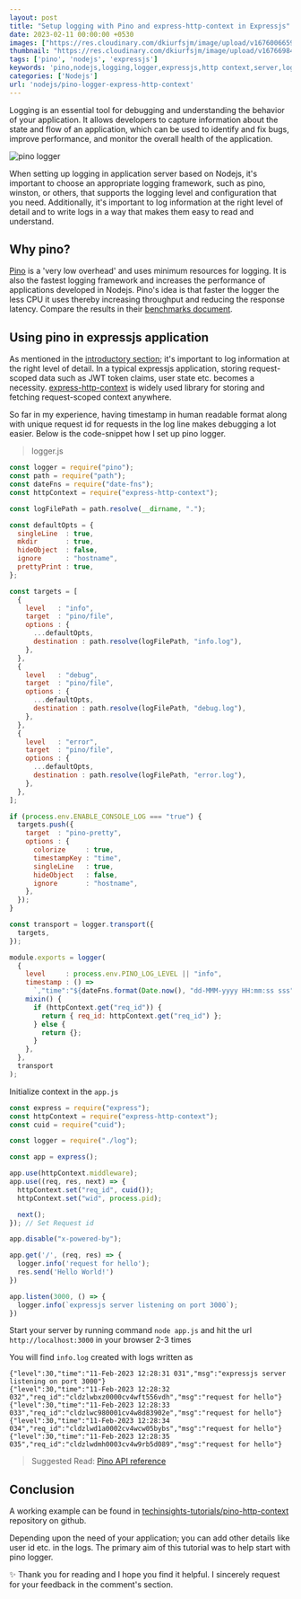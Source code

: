 ```yaml
---
layout: post
title: "Setup logging with Pino and express-http-context in Expressjs"
date: 2023-02-11 00:00:00 +0530
images: ["https://res.cloudinary.com/dkiurfsjm/image/upload/v1676006659/pino-banner_fktunb.png"]
thumbnail: "https://res.cloudinary.com/dkiurfsjm/image/upload/v1676698473/nodejs_dark_cjoudy.png"
tags: ['pino', 'nodejs', 'expressjs']
keywords: 'pino,nodejs,logging,logger,expressjs,http context,server,logging framework'
categories: ['Nodejs']
url: 'nodejs/pino-logger-express-http-context'
---
```


Logging is an essential tool for debugging and understanding the behavior of your application. It allows developers to capture information about the state and flow of an application, which can be used to identify and fix bugs, improve performance, and monitor the overall health of the application.

![pino logger](https://res.cloudinary.com/dkiurfsjm/image/upload/v1676006659/pino-banner_fktunb.png)

When setting up logging in application server based on Nodejs, it's important to choose an appropriate logging framework, such as pino, winston, or others, that supports the logging level and configuration that you need. <a name="ref_1"></a>Additionally, it's important to log information at the right level of detail and to write logs in a way that makes them easy to read and understand.

## Why pino?

[Pino](https://github.com/pinojs/pino) is a 'very low overhead' and uses minimum resources for logging. It is also the fastest logging framework and increases the performance of applications developed in Nodejs. Pino's idea is that faster the logger the less CPU it uses thereby increasing throughput and reducing the response latency. Compare the results in their [benchmarks document](https://github.com/pinojs/pino/blob/master/docs/benchmarks.md).

## Using pino in expressjs application

As mentioned in the [introductory section](#ref_1); it's important to log information at the right level of detail. In a typical expressjs application, storing request-scoped data such as JWT token claims, user state etc. becomes a necessity. [express-http-context](https://github.com/skonves/express-http-context) is widely used library for storing and fetching request-scoped context anywhere. 

So far in my experience, having timestamp in human readable format along with unique request id for requests in the log line makes debugging a lot easier. Below is the code-snippet how I set up pino logger.
> logger.js

```javascript
const logger = require("pino");
const path = require("path");
const dateFns = require("date-fns");
const httpContext = require("express-http-context");

const logFilePath = path.resolve(__dirname, ".");

const defaultOpts = {
  singleLine  : true,
  mkdir       : true,
  hideObject  : false,
  ignore      : "hostname",
  prettyPrint : true,
};

const targets = [
  {
    level   : "info",
    target  : "pino/file",
    options : {
      ...defaultOpts,
      destination : path.resolve(logFilePath, "info.log"),
    },
  },
  {
    level   : "debug",
    target  : "pino/file",
    options : {
      ...defaultOpts,
      destination : path.resolve(logFilePath, "debug.log"),
    },
  },
  {
    level   : "error",
    target  : "pino/file",
    options : {
      ...defaultOpts,
      destination : path.resolve(logFilePath, "error.log"),
    },
  },
];

if (process.env.ENABLE_CONSOLE_LOG === "true") {
  targets.push({
    target  : "pino-pretty",
    options : {
      colorize     : true,
      timestampKey : "time",
      singleLine   : true,
      hideObject   : false,
      ignore       : "hostname",
    },
  });
}

const transport = logger.transport({
  targets,
});

module.exports = logger(
  {
    level     : process.env.PINO_LOG_LEVEL || "info",
    timestamp : () =>
      `,"time":"${dateFns.format(Date.now(), "dd-MMM-yyyy HH:mm:ss sss")}"`,
    mixin() {
      if (httpContext.get("req_id")) {
        return { req_id: httpContext.get("req_id") };
      } else {
        return {};
      }
    },
  },
  transport
);
```

Initialize context in the `app.js`

```javascript
const express = require("express");
const httpContext = require("express-http-context");
const cuid = require("cuid");

const logger = require("./log");

const app = express();

app.use(httpContext.middleware);
app.use((req, res, next) => {
  httpContext.set("req_id", cuid());
  httpContext.set("wid", process.pid);

  next();
}); // Set Request id

app.disable("x-powered-by");

app.get('/', (req, res) => {
  logger.info('request for hello');
  res.send('Hello World!')
})

app.listen(3000, () => {
  logger.info(`expressjs server listening on port 3000`);
})
```

Start your server by running command `node app.js` and hit the url `http://localhost:3000` in your browser 2-3 times

You will find `info.log` created with logs written as

```
{"level":30,"time":"11-Feb-2023 12:28:31 031","msg":"expressjs server listening on port 3000"}
{"level":30,"time":"11-Feb-2023 12:28:32 032","req_id":"cldzlwbxz0000cv4wft556vdh","msg":"request for hello"}
{"level":30,"time":"11-Feb-2023 12:28:33 033","req_id":"cldzlwc980001cv4w8d83902e","msg":"request for hello"}
{"level":30,"time":"11-Feb-2023 12:28:34 034","req_id":"cldzlwd1a0002cv4wcw05bybs","msg":"request for hello"}
{"level":30,"time":"11-Feb-2023 12:28:35 035","req_id":"cldzlwdmh0003cv4w9rb5d089","msg":"request for hello"}
```

> Suggested Read: [Pino API reference](https://getpino.io/#/docs/api)

## Conclusion

A working example can be found in [techinsights-tutorials/pino-http-context](https://github.com/manisuec/techinsights-tutorials/tree/main/pino-http-context) repository on github.

Depending upon the need of your application; you can add other details like user id etc. in the logs. The primary aim of this tutorial was to help start with pino logger.

✨ Thank you for reading and I hope you find it helpful. I sincerely request for your feedback in the comment's section.

